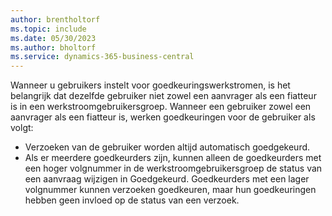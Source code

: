```yaml
---
author: brentholtorf
ms.topic: include
ms.date: 05/30/2023
ms.author: bholtorf
ms.service: dynamics-365-business-central
---
```


Wanneer u gebruikers instelt voor goedkeuringswerkstromen, is het belangrijk dat dezelfde gebruiker niet zowel een aanvrager als een fiatteur is in een werkstroomgebruikersgroep. Wanneer een gebruiker zowel een aanvrager als een fiatteur is, werken goedkeuringen voor de gebruiker als volgt:

* Verzoeken van de gebruiker worden altijd automatisch goedgekeurd.
* Als er meerdere goedkeurders zijn, kunnen alleen de goedkeurders met een hoger volgnummer in de werkstroomgebruikersgroep de status van een aanvraag wijzigen in Goedgekeurd. Goedkeurders met een lager volgnummer kunnen verzoeken goedkeuren, maar hun goedkeuringen hebben geen invloed op de status van een verzoek.